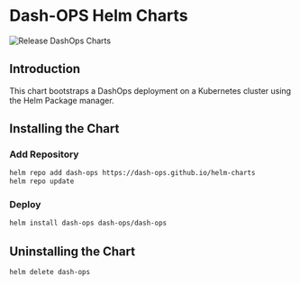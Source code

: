 # Dash-OPS Helm Charts

![Release DashOps Charts](https://github.com/dash-ops/helm-charts/workflows/Release%20DashOps%20Charts/badge.svg)

## Introduction

This chart bootstraps a DashOps deployment on a Kubernetes cluster using the Helm Package manager.

## Installing the Chart

### Add Repository

```sh
helm repo add dash-ops https://dash-ops.github.io/helm-charts
helm repo update
```

### Deploy

```sh
helm install dash-ops dash-ops/dash-ops
```

## Uninstalling the Chart

```sh
helm delete dash-ops
```
